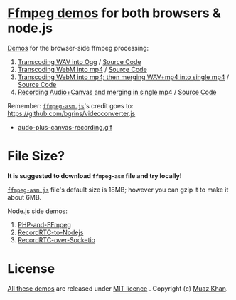 # [Ffmpeg demos](https://github.com/muaz-khan/Ffmpeg.js) for both browsers & node.js

[Demos](https://www.webrtc-experiment.com/ffmpeg/) for the browser-side ffmpeg processing:

1. [Transcoding WAV into Ogg](https://www.webrtc-experiment.com/ffmpeg/wav-to-ogg.html) / [Source Code](https://github.com/muaz-khan/WebRTC-Experiment/blob/master/ffmpeg/wav-to-ogg.html)
2. [Transcoding WebM into mp4](https://www.webrtc-experiment.com/ffmpeg/wav-to-ogg.html) / [Source Code](https://github.com/muaz-khan/WebRTC-Experiment/blob/master/ffmpeg/webm-to-mp4.html)
3. [Transcoding WebM into mp4; then merging WAV+mp4 into single mp4](https://www.webrtc-experiment.com/ffmpeg/merging-wav-and-webm-into-mp4.html) / [Source Code](https://github.com/muaz-khan/WebRTC-Experiment/blob/master/ffmpeg/merging-wav-and-webm-into-mp4.html)
4. [Recording Audio+Canvas and merging in single mp4](https://www.webrtc-experiment.com/ffmpeg/audio-plus-canvas-recording.html) / [Source Code](https://github.com/muaz-khan/WebRTC-Experiment/blob/master/ffmpeg/audio-plus-canvas-recording.html)

Remember: [`ffmpeg-asm.js`](https://cdn.webrtc-experiment.com/ffmpeg_asm.js)'s credit goes to: https://github.com/bgrins/videoconverter.js

* [audo-plus-canvas-recording.gif](https://cdn.webrtc-experiment.com/images/audo-plus-canvas-recording.gif)

# File Size?

**It is suggested to download `ffmpeg-asm` file and try locally!**

[`ffmpeg-asm.js`](https://cdn.webrtc-experiment.com/ffmpeg_asm.js) file's default size is 18MB; however you can gzip it to make it about 6MB.

Node.js side demos:

1. [PHP-and-FFmpeg](https://github.com/muaz-khan/RecordRTC/tree/master/PHP-and-FFmpeg)
2. [RecordRTC-to-Nodejs](https://github.com/muaz-khan/RecordRTC/tree/master/RecordRTC-to-Nodejs)
3. [RecordRTC-over-Socketio](https://github.com/muaz-khan/RecordRTC/tree/master/RecordRTC-over-Socketio)

# License

[All these demos](https://github.com/muaz-khan/Ffmpeg.js) are released under [MIT licence](https://www.webrtc-experiment.com/licence/) . Copyright (c) [Muaz Khan](http://www.MuazKhan.com/).
